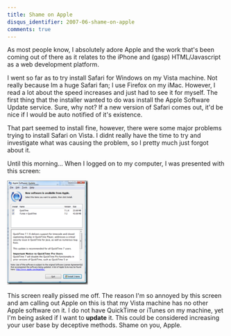 ```yaml
---
title: Shame on Apple
disqus_identifier: 2007-06-shame-on-apple
comments: true
---
```


As most people know, I absolutely adore Apple and the work that's been coming out of there as it relates to the iPhone and (gasp) HTML/Javascript as a web development platform.

I went so far as to try install Safari for Windows on my Vista machine. Not really because Im a huge Safari fan; I use Firefox on my iMac. However, I read a lot about the speed increases and just had to see it for myself. The first thing that the installer wanted to do was install the Apple Software Update service. Sure, why not? If a new version of Safari comes out, it'd be nice if I would be auto notified of it's existence.

That part seemed to install fine, however, there were some major problems trying to install Safari on Vista. I didnt really have the time to try and investigate what was causing the problem, so I pretty much just forgot about it.

Until this morning... When I logged on to my computer, I was presented with this screen:

[![apple-software update][2]][1]

This screen really pissed me off. The reason I'm so annoyed by this screen and am calling out Apple on this is that my Vista machine has no other Apple software on it. I do not have QuickTime or iTunes on my machine, yet I'm being asked if I want to **update** it. This could be considered increasing your user base by deceptive methods. Shame on you, Apple.

[1]:/uploads/2007/06/apple-software-update.png
[2]:/uploads/2007/06/apple-software-update_thumb.png
